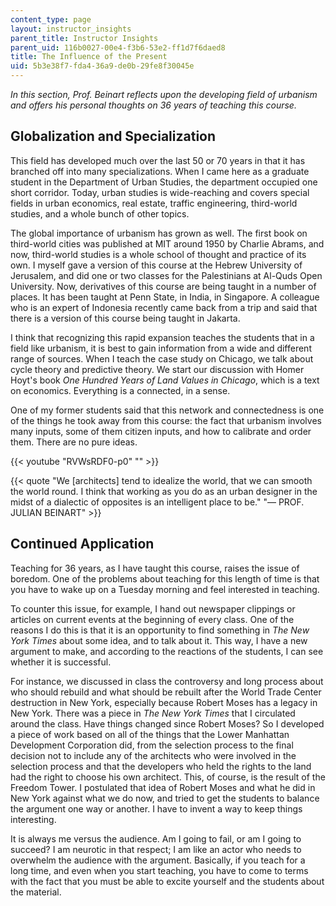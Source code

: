 ```yaml
---
content_type: page
layout: instructor_insights
parent_title: Instructor Insights
parent_uid: 116b0027-00e4-f3b6-53e2-ff1d7f6daed8
title: The Influence of the Present
uid: 5b3e38f7-fda4-36a9-de0b-29fe8f30045e
---
```


_In this section, Prof. Beinart reflects upon the developing field of urbanism and offers his personal thoughts on 36 years of teaching this course._

Globalization and Specialization
--------------------------------

This field has developed much over the last 50 or 70 years in that it has branched off into many specializations. When I came here as a graduate student in the Department of Urban Studies, the department occupied one short corridor. Today, urban studies is wide-reaching and covers special fields in urban economics, real estate, traffic engineering, third-world studies, and a whole bunch of other topics.

The global importance of urbanism has grown as well. The first book on third-world cities was published at MIT around 1950 by Charlie Abrams, and now, third-world studies is a whole school of thought and practice of its own. I myself gave a version of this course at the Hebrew University of Jerusalem, and did one or two classes for the Palestinians at Al-Quds Open University. Now, derivatives of this course are being taught in a number of places. It has been taught at Penn State, in India, in Singapore. A colleague who is an expert of Indonesia recently came back from a trip and said that there is a version of this course being taught in Jakarta.

I think that recognizing this rapid expansion teaches the students that in a field like urbanism, it is best to gain information from a wide and different range of sources. When I teach the case study on Chicago, we talk about cycle theory and predictive theory. We start our discussion with Homer Hoyt's book _One Hundred Years of Land Values in Chicago_, which is a text on economics. Everything is a connected, in a sense.

One of my former students said that this network and connectedness is one of the things he took away from this course: the fact that urbanism involves many inputs, some of them citizen inputs, and how to calibrate and order them. There are no pure ideas.

{{< youtube "RVWsRDF0-p0" "" >}}

{{< quote "We [architects] tend to idealize the world, that we can smooth the world round. I think that working as you do as an urban designer in the midst of a dialectic of opposites is an intelligent place to be." "— PROF. JULIAN BEINART" >}}

Continued Application
---------------------

Teaching for 36 years, as I have taught this course, raises the issue of boredom. One of the problems about teaching for this length of time is that you have to wake up on a Tuesday morning and feel interested in teaching.

To counter this issue, for example, I hand out newspaper clippings or articles on current events at the beginning of every class. One of the reasons I do this is that it is an opportunity to find something in _The New York Times_ about some idea, and to talk about it. This way, I have a new argument to make, and according to the reactions of the students, I can see whether it is successful.

For instance, we discussed in class the controversy and long process about who should rebuild and what should be rebuilt after the World Trade Center destruction in New York, especially because Robert Moses has a legacy in New York. There was a piece in _The New York Times_ that I circulated around the class. Have things changed since Robert Moses? So I developed a piece of work based on all of the things that the Lower Manhattan Development Corporation did, from the selection process to the final decision not to include any of the architects who were involved in the selection process and that the developers who held the rights to the land had the right to choose his own architect. This, of course, is the result of the Freedom Tower. I postulated that idea of Robert Moses and what he did in New York against what we do now, and tried to get the students to balance the argument one way or another. I have to invent a way to keep things interesting.

It is always me versus the audience. Am I going to fail, or am I going to succeed? I am neurotic in that respect; I am like an actor who needs to overwhelm the audience with the argument. Basically, if you teach for a long time, and even when you start teaching, you have to come to terms with the fact that you must be able to excite yourself and the students about the material.